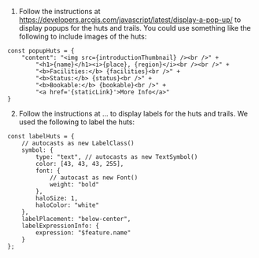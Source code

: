 1. Follow the instructions at https://developers.arcgis.com/javascript/latest/display-a-pop-up/ to display popups for the huts and trails. You could use something like the following to include images of the huts:

```
const popupHuts = {
    "content": "<img src={introductionThumbnail} /><br />" +
        "<h1>{name}</h1><i>{place}, {region}</i><br /><br />" +
        "<b>Facilities:</b> {facilities}<br />" +
        "<b>Status:</b> {status}<br />" +
        "<b>Bookable:</b> {bookable}<br />" +
        "<a href='{staticLink}'>More Info</a>"
}
```

2. Follow the instructions at ... to display labels for the huts and trails. We used the following to label the huts:
```
const labelHuts = {
    // autocasts as new LabelClass()
    symbol: {
        type: "text", // autocasts as new TextSymbol()
        color: [43, 43, 43, 255],
        font: {
            // autocast as new Font()
            weight: "bold"
        },
        haloSize: 1,
        haloColor: "white"
    },
    labelPlacement: "below-center",
    labelExpressionInfo: {
        expression: "$feature.name"
    }
};

```